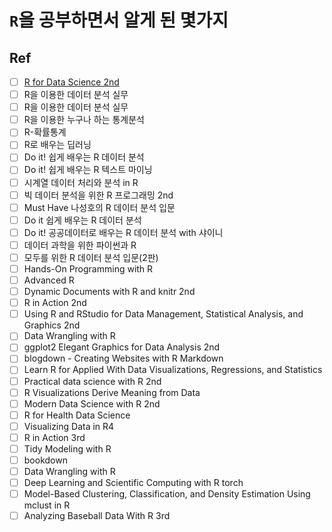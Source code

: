 # `R`을 공부하면서 알게 된 몇가지

## Ref

- [ ] [R for Data Science 2nd](https://r4ds.hadley.nz/)
- [ ] R을 이용한 데이터 분석 실무
- [ ] R을 이용한 데이터 분석 실무
- [ ] R을 이용한 누구나 하는 통계분석
- [ ] R-확률통계
- [ ] R로 배우는 딥러닝
- [ ] Do it! 쉽게 배우는 R 데이터 분석
- [ ] Do it! 쉽게 배우는 R 텍스트 마이닝
- [ ] 시계열 데이터 처리와 분석 in R
- [ ] 빅 데이터 분석을 위한 R 프로그래밍 2nd
- [ ] Must Have 나성호의 R 데이터 분석 입문
- [ ] Do it 쉽게 배우는 R 데이터 분석
- [ ] Do it! 공공데이터로 배우는 R 데이터 분석 with 샤이니
- [ ] 데이터 과학을 위한 파이썬과 R
- [ ] 모두를 위한 R 데이터 분석 입문(2판)
- [ ] Hands-On Programming with R
- [ ] Advanced R
- [ ] Dynamic Documents with R and knitr 2nd
- [ ] R in Action 2nd
- [ ] Using R and RStudio for Data Management, Statistical Analysis, and Graphics 2nd
- [ ] Data Wrangling with R
- [ ] ggplot2 Elegant Graphics for Data Analysis 2nd
- [ ] blogdown - Creating Websites with R Markdown
- [ ] Learn R for Applied With Data Visualizations, Regressions, and Statistics
- [ ] Practical data science with R 2nd
- [ ] R Visualizations Derive Meaning from Data
- [ ] Modern Data Science with R 2nd
- [ ] R for Health Data Science
- [ ] Visualizing Data in R4
- [ ] R in Action 3rd
- [ ] Tidy Modeling with R
- [ ] bookdown
- [ ] Data Wrangling with R
- [ ] Deep Learning and Scientific Computing with R torch
- [ ] Model-Based Clustering, Classification, and Density Estimation Using mclust in R
- [ ] Analyzing Baseball Data With R 3rd
